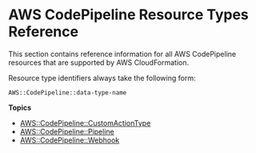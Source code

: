 # AWS CodePipeline Resource Types Reference<a name="cfn-reference-codepipeline"></a>

This section contains reference information for all AWS CodePipeline resources that are supported by AWS CloudFormation\.

Resource type identifiers always take the following form:

```
AWS::CodePipeline::data-type-name
```

**Topics**
+ [AWS::CodePipeline::CustomActionType](aws-resource-codepipeline-customactiontype.md)
+ [AWS::CodePipeline::Pipeline](aws-resource-codepipeline-pipeline.md)
+ [AWS::CodePipeline::Webhook](aws-resource-codepipeline-webhook.md)